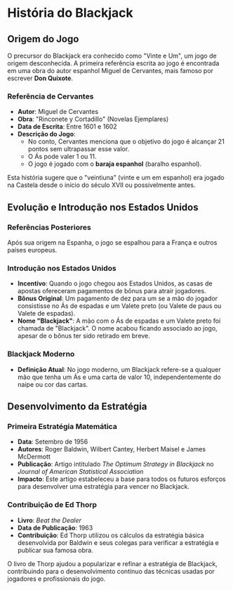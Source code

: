 # História do Blackjack

## Origem do Jogo

O precursor do Blackjack era conhecido como "Vinte e Um", um jogo de origem desconhecida. A primeira referência escrita ao jogo é encontrada em uma obra do autor espanhol Miguel de Cervantes, mais famoso por escrever **Don Quixote**.

### Referência de Cervantes

- **Autor**: Miguel de Cervantes
- **Obra**: "Rinconete y Cortadillo" (Novelas Ejemplares)
- **Data de Escrita**: Entre 1601 e 1602
- **Descrição do Jogo**:
  - No conto, Cervantes menciona que o objetivo do jogo é alcançar 21 pontos sem ultrapassar esse valor.
  - O Ás pode valer 1 ou 11.
  - O jogo é jogado com o **baraja espanhol** (baralho espanhol).

Esta história sugere que o "veintiuna" (vinte e um em espanhol) era jogado na Castela desde o início do século XVII ou possivelmente antes.

## Evolução e Introdução nos Estados Unidos

### Referências Posteriores

Após sua origem na Espanha, o jogo se espalhou para a França e outros países europeus.

### Introdução nos Estados Unidos

- **Incentivo**: Quando o jogo chegou aos Estados Unidos, as casas de apostas ofereceram pagamentos de bônus para atrair jogadores.
- **Bônus Original**: Um pagamento de dez para um se a mão do jogador consistisse no Ás de espadas e um Valete preto (ou Valete de paus ou Valete de espadas).
- **Nome "Blackjack"**: A mão com o Ás de espadas e um Valete preto foi chamada de "Blackjack". O nome acabou ficando associado ao jogo, apesar de o bônus ter sido retirado em breve.

### Blackjack Moderno

- **Definição Atual**: No jogo moderno, um Blackjack refere-se a qualquer mão que tenha um Ás e uma carta de valor 10, independentemente do naipe ou cor das cartas.

## Desenvolvimento da Estratégia

### Primeira Estratégia Matemática

- **Data**: Setembro de 1956
- **Autores**: Roger Baldwin, Wilbert Cantey, Herbert Maisel e James McDermott
- **Publicação**: Artigo intitulado *The Optimum Strategy in Blackjack* no *Journal of American Statistical Association*
- **Impacto**: Este artigo estabeleceu a base para todos os futuros esforços para desenvolver uma estratégia para vencer no Blackjack.

### Contribuição de Ed Thorp

- **Livro**: *Beat the Dealer*
- **Data de Publicação**: 1963
- **Contribuição**: Ed Thorp utilizou os cálculos da estratégia básica desenvolvida por Baldwin e seus colegas para verificar a estratégia e publicar sua famosa obra.

O livro de Thorp ajudou a popularizar e refinar a estratégia de Blackjack, contribuindo para o desenvolvimento contínuo das técnicas usadas por jogadores e profissionais do jogo.

